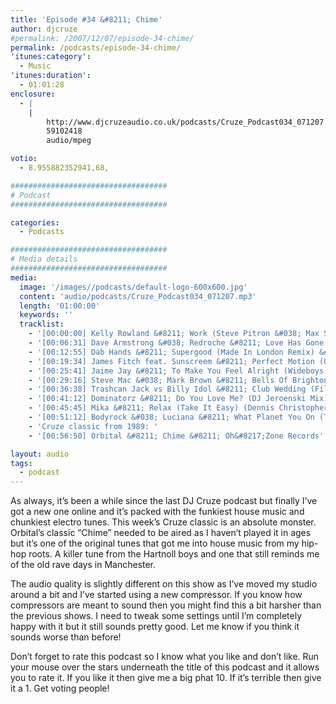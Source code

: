 ```yaml
---
title: 'Episode #34 &#8211; Chime'
author: djcruze
#permalink: /2007/12/07/episode-34-chime/
permalink: /podcasts/episode-34-chime/
'itunes:category':
  - Music
'itunes:duration':
  - 01:01:28
enclosure:
  - |
    |
        http://www.djcruzeaudio.co.uk/podcasts/Cruze_Podcast034_071207.mp3
        59102418
        audio/mpeg

votio:
  - 8.955882352941,68,

###################################
# Podcast
###################################

categories:
  - Podcasts

###################################
# Media details
###################################
media:
  image: '/images//podcasts/default-logo-600x600.jpg'
  content: 'audio/podcasts/Cruze_Podcast034_071207.mp3'
  length: '01:00:00'
  keywords: ''
  tracklist:
    - '[00:00:00] Kelly Rowland &#8211; Work (Steve Pitron &#038; Max Sanna Extended Remix) &#8211; RCA'
    - '[00:06:31] Dave Armstrong &#038; Redroche &#8211; Love Has Gone (Wez Clarke Remix) &#8211; Hed Kandi'
    - '[00:12:55] Dab Hands &#8211; Supergood (Made In London Remix) &#8211; Gusto'
    - '[00:19:34] James Fitch feat. Sunscreem &#8211; Perfect Motion (Original Mix) &#8211; Cayenne Recordings'
    - '[00:25:41] Jaime Jay &#8211; To Make You Feel Alright (Wideboys Smash N Grab Dub Mix) &#8211; White'
    - '[00:29:16] Steve Mac &#038; Mark Brown &#8211; Bells Of Brighton &#8211; CR2 Records'
    - '[00:36:38] Trashcan Jack vs Billy Idol &#8211; Club Wedding (Filthy Rich Dub) &#8211; Frenetic'
    - '[00:41:12] Dominatorz &#8211; Do You Love Me? (DJ Jeroenski Mix) &#8211; Loaded'
    - '[00:45:45] Mika &#8211; Relax (Take It Easy) (Dennis Christopher Remix) &#8211; Casablanca'
    - '[00:51:12] Bodyrock &#038; Luciana &#8211; What Planet You On (The Slacksons Mix) &#8211; Phonetic'
    - 'Cruze classic from 1989: '
    - '[00:56:50] Orbital &#8211; Chime &#8211; Oh&#8217;Zone Records'

layout: audio
tags:
  - podcast
---
```


As always, it&#8217;s been a while since the last DJ Cruze podcast but finally I&#8217;ve got a new one online and it&#8217;s packed with the funkiest house music and chunkiest electro tunes. This week&#8217;s Cruze classic is an absolute monster. Orbital&#8217;s classic &#8220;Chime&#8221; needed to be aired as I haven&#8217;t played it in ages but it&#8217;s one of the original tunes that got me into house music from my hip-hop roots. A killer tune from the Hartnoll boys and one that still reminds me of the old rave days in Manchester.

The audio quality is slightly different on this show as I&#8217;ve moved my studio around a bit and I&#8217;ve started using a new compressor. If you know how compressors are meant to sound then you might find this a bit harsher than the previous shows. I need to tweak some settings until I&#8217;m completely happy with it but it still sounds pretty good. Let me know if you think it sounds worse than before!

Don&#8217;t forget to rate this podcast so I know what you like and don&#8217;t like. Run your mouse over the stars underneath the title of this podcast and it allows you to rate it. If you like it then give me a big phat 10. If it&#8217;s terrible then give it a 1. Get voting people!

[1]: http://www.djcruze.co.uk/cms/wp-content/DownloadButton.gif
[2]: http://www.djcruzeaudio.co.uk/podcasts/Cruze_Podcast034_071207.mp3
